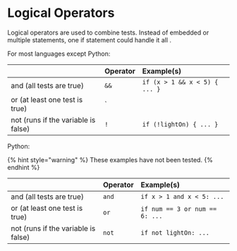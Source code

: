 # Logical Operators

Logical operators are used to combine tests. Instead of embedded or multiple statements, one if statement could handle it all.

For most languages except Python:

|  | Operator | Example\(s\) |
| :--- | :--- | :--- |
| and \(all tests are true\) | `&&` | `if (x > 1 && x < 5) { ... }` |
| or \(at least one test is true\) | `||` | `if (num == 3 || num == 6) { ... }` |
| not \(runs if the variable is false\) | `!` | `if (!lightOn) { ... }` |

Python:

{% hint style="warning" %}
These examples have not been tested.
{% endhint %}

|  | Operator | Example\(s\) |
| :--- | :--- | :--- |
| and \(all tests are true\) | `and` | `if x > 1 and x < 5: ...` |
| or \(at least one test is true\) | `or` | `if num == 3 or num == 6: ...` |
| not \(runs if the variable is false\) | `not` | `if not lightOn: ...` |



